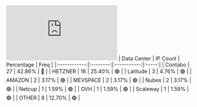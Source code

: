 ![Diagramm](https://github.com/111STAVR111/props/blob/main/Story/Decentralization/1/README.md)
| Data Center | IP Count | Percentage | Freq |
|:------------:|:--------:|:-----------:|:-----:|
| Contabo | 27 | 42.86% | 🔴 |
| HETZNER | 16 | 25.40% | 🟢 |
| Latitude | 3 | 4.76% | 🟢 |
| AMAZON | 2 | 3.17% | 🟢 |
| MEVSPACE | 2 | 3.17% | 🟢 |
| Nubes | 2 | 3.17% | 🟢 |
| Netcup | 1 | 1.59% | 🟢 |
| OVH | 1 | 1.59% | 🟢 |
| Scaleway | 1 | 1.59% | 🟢 |
| OTHER | 8 | 12.70% | 🟢 |